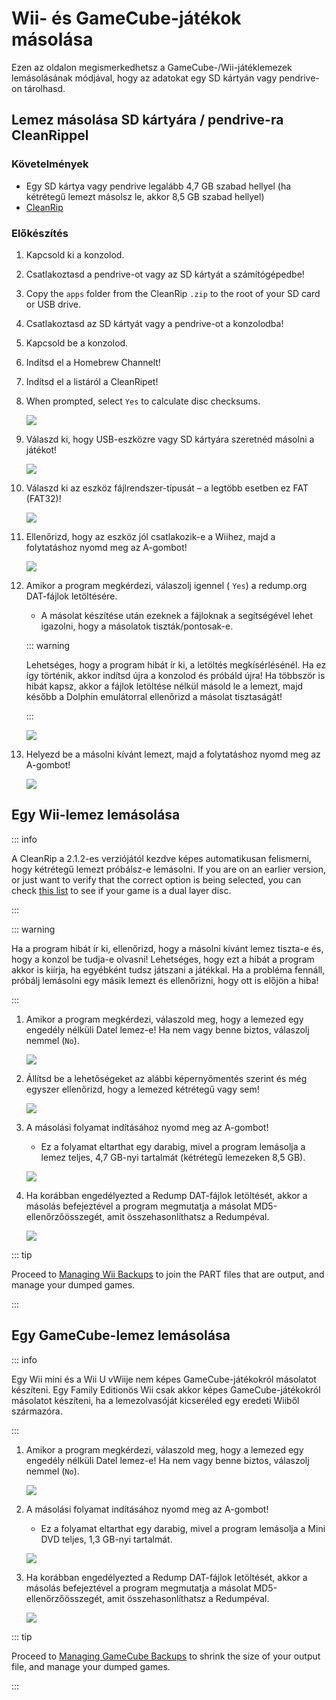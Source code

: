 # Wii- és GameCube-játékok másolása

Ezen az oldalon megismerkedhetsz a GameCube-/Wii-játéklemezek lemásolásának módjával, hogy az adatokat egy SD kártyán vagy pendrive-on tárolhasd.

## Lemez másolása SD kártyára / pendrive-ra CleanRippel

### Követelmények

- Egy SD kártya vagy pendrive legalább 4,7 GB szabad hellyel (ha kétrétegű lemezt másolsz le, akkor 8,5 GB szabad hellyel)
- [CleanRip](https://oscwii.org/library/app/cleanrip)

### Előkészítés

1. Kapcsold ki a konzolod.

2. Csatlakoztasd a pendrive-ot vagy az SD kártyát a számítógépedbe!

3. Copy the `apps` folder from the CleanRip `.zip` to the root of your SD card or USB drive.

4. Csatlakoztasd az SD kártyát vagy a pendrive-ot a konzolodba!

5. Kapcsold be a konzolod.

6. Indítsd el a Homebrew Channelt!

7. Indítsd el a listáról a CleanRipet!

8. When prompted, select `Yes` to calculate disc checksums.

   ![](/images/homebrew/CleanRip/checksum.png)

9. Válaszd ki, hogy USB-eszközre vagy SD kártyára szeretnéd másolni a játékot!

   ![](/images/homebrew/CleanRip/device.png)

10. Válaszd ki az eszköz fájlrendszer-típusát – a legtöbb esetben ez FAT (FAT32)!

    ![](/images/homebrew/CleanRip/filesystem.png)

11. Ellenőrizd, hogy az eszköz jól csatlakozik-e a Wiihez, majd a folytatáshoz nyomd meg az A-gombot!

    ![](/images/homebrew/CleanRip/insertdevice.png)

12. Amikor a program megkérdezi, válaszolj igennel ( `Yes`) a redump.org DAT-fájlok letöltésére.

    - A másolat készítése után ezeknek a fájloknak a segítségével lehet igazolni, hogy a másolatok tiszták/pontosak-e.

    ::: warning

    Lehetséges, hogy a program hibát ír ki, a letöltés megkísérlésénél. Ha ez így történik, akkor indítsd újra a konzolod és próbáld újra! Ha többször is hibát kapsz, akkor a fájlok letöltése nélkül másold le a lemezt, majd később a Dolphin emulátorral ellenőrizd a másolat tisztaságát!

    :::

    ![](/images/homebrew/CleanRip/redump.png)

13. Helyezd be a másolni kívánt lemezt, majd a folytatáshoz nyomd meg az A-gombot!

    ![](/images/homebrew/CleanRip/insertdisc.png)

## Egy Wii-lemez lemásolása

::: info

A CleanRip a 2.1.2-es verziójától kezdve képes automatikusan felismerni, hogy kétrétegű lemezt próbálsz-e lemásolni. If you are on an earlier version, or just want to verify that the correct option is being selected, you can check [this list](https://wiki.dolphin-emu.org/index.php?title=Category:Dual_Layer_Disc_games) to see if your game is a dual layer disc.

:::

::: warning

Ha a program hibát ír ki, ellenőrizd, hogy a másolni kívánt lemez tiszta-e és, hogy a konzol be tudja-e olvasni! Lehetséges, hogy ezt a hibát a program akkor is kiírja, ha egyébként tudsz játszani a játékkal. Ha a probléma fennáll, próbálj lemásolni egy másik lemezt és ellenőrizni, hogy ott is előjön a hiba!

:::

1. Amikor a program megkérdezi, válaszold meg, hogy a lemezed egy engedély nélküli Datel lemez-e! Ha nem vagy benne biztos, válaszolj nemmel (`No`).

   ![](/images/homebrew/CleanRip/dateldisc.png)

2. Állítsd be a lehetőségeket az alábbi képernyőmentés szerint és még egyszer ellenőrizd, hogy a lemezed kétrétegű vagy sem!

   ![](/images/homebrew/CleanRip/wiisettings.png)

3. A másolási folyamat indításához nyomd meg az A-gombot!

   - Ez a folyamat eltarthat egy darabig, mivel a program lemásolja a lemez teljes, 4,7 GB-nyi tartalmát (kétrétegű lemezeken 8,5 GB).

   ![](/images/homebrew/CleanRip/wiiprogress.png)

4. Ha korábban engedélyezted a Redump DAT-fájlok letöltését, akkor a másolás befejeztével a program megmutatja a másolat MD5-ellenőrzőösszegét, amit összehasonlíthatsz a Redumpéval.

   ![](/images/homebrew/CleanRip/wiidumpcomplete.png)

::: tip

Proceed to [Managing Wii Backups](wii-backups) to join the PART files that are output, and manage your dumped games.

:::

## Egy GameCube-lemez lemásolása

::: info

Egy Wii mini és a Wii U vWiije nem képes GameCube-játékokról másolatot készíteni. Egy Family Editionös Wii csak akkor képes GameCube-játékokról másolatot készíteni, ha a lemezolvasóját kicseréled egy eredeti Wiiből származóra.

:::

1. Amikor a program megkérdezi, válaszold meg, hogy a lemezed egy engedély nélküli Datel lemez-e! Ha nem vagy benne biztos, válaszolj nemmel (`No`).

   ![](/images/homebrew/CleanRip/dateldisc.png)

2. A másolási folyamat indításához nyomd meg az A-gombot!

   - Ez a folyamat eltarthat egy darabig, mivel a program lemásolja a Mini DVD teljes, 1,3 GB-nyi tartalmát.

   ![](/images/homebrew/CleanRip/gcprogress.png)

3. Ha korábban engedélyezted a Redump DAT-fájlok letöltését, akkor a másolás befejeztével a program megmutatja a másolat MD5-ellenőrzőösszegét, amit összehasonlíthatsz a Redumpéval.

   ![](/images/homebrew/CleanRip/gcdumpcomplete.png)

::: tip

Proceed to [Managing GameCube Backups](gc-backups) to shrink the size of your output file, and manage your dumped games.

:::
